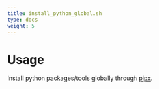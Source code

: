 ```yaml
---
title: install_python_global.sh
type: docs
weight: 5
---
```


# Usage

Install python packages/tools globally through [pipx](https://github.com/pypa/pipx).